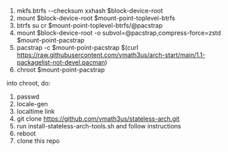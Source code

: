 1. mkfs.btrfs --checksum xxhash $block-device-root
2. mount $block-device-root $mount-point-toplevel-btrfs
3. btrfs su cr $mount-point-toplevel-btrfs/@pacstrap
4. mount $block-device-root -o subvol=@pacstrap,compress-force=zstd $mount-point-pacstrap
6. pacstrap -c $mount-point-pacstrap
    $(curl https://raw.githubusercontent.com/vmath3us/arch-start/main/1.1-packagelist-not-devel.pacman)
7. chroot $mount-point-pacstrap

into chroot, do:
1. passwd
2. locale-gen
3. localtime link
4. git clone https://github.com/vmath3us/stateless-arch.git
5. run install-stateless-arch-tools.sh and follow instructions
6. reboot
7. clone this repo
